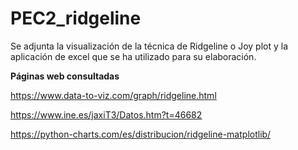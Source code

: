 # PEC2_ridgeline

Se adjunta la visualización de la técnica de Ridgeline o Joy plot y la aplicación de excel que se ha utilizado para su elaboración.

**Páginas web consultadas**

https://www.data-to-viz.com/graph/ridgeline.html

https://www.ine.es/jaxiT3/Datos.htm?t=46682

https://python-charts.com/es/distribucion/ridgeline-matplotlib/
